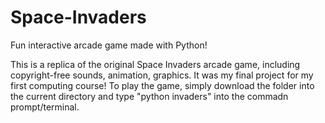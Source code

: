 # Space-Invaders
Fun interactive arcade game made with Python!

This is a replica of the original Space Invaders arcade game, including copyright-free sounds, animation, graphics. It was my final project for my first computing course! To play the game, simply download the folder into the current directory and type "python invaders" into the commadn prompt/terminal. 
